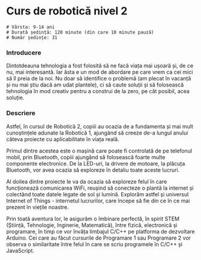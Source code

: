 # Curs de robotică nivel 2

    # Vârsta: 9-14 ani
    # Durată ședință: 120 minute (din care 10 minute pauză)
    # Număr ședințe: 31

### Introducere

Dintotdeauna tehnologia a fost folosită să ne facă viața mai ușoară și, de ce nu, mai interesantă. Iar ăsta e un mod de abordare pe care vrem ca cei mici să îl preia de la noi. Nu doar să identifice o problemă (am plecat în vacanță și nu mai știu dacă am udat plantele), ci să caute soluții și să folosească tehnologia în mod creativ pentru a construi de la zero, pe cât posibil, acea soluție.


### Descriere

Astfel, în cursul de Robotică 2, copiii au ocazia de a fundamenta și mai mult cunoștințele adunate la Robotică 1, ajungând să creeze de-a lungul anului câteva proiecte cu aplicabilitate în viața reală.

Primul dintre acestea este o mașină care poate fi controlată de pe telefonul mobil, prin Bluetooth, copiii ajungând să folosească foarte multe componente electronice. De la LED-uri, la drivere de motoare, la plăcuța Bluetooth, vor avea ocazia să exploreze în detaliu toate aceste lucruri.

Al doilea dintre proiecte le va da ocazia să exploreze felul în care funcționează comunicarea WiFi, reușind să conecteze o plantă la internet și colectând toate datele legate de sol și lumină. Explorăm astfel și universul Internet of Things - internetul lucrurilor, care începe să fie din ce în ce mai prezent în viețile noastre.

Prin toată aventura lor, le asigurăm o îmbinare perfectă, în spirit STEM (Știință, Tehnologie, Inginerie, Matematică), între fizică, electronică și programare, în timp ce vor învăța limbajul C/C++ pe platforma de dezvoltare Arduino. Cei care au făcut cursurile de Programare 1 sau Programare 2 vor observa o similaritate între felul în care se scriu programele în C/C++ și JavaScript.
